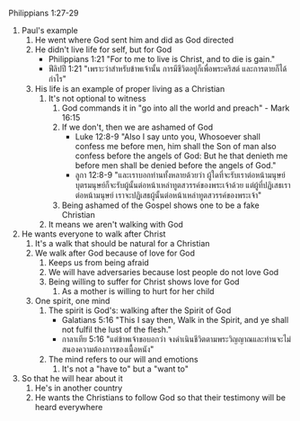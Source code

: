 
Philippians 1:27-29

1. Paul's example
    1. He went where God sent him and did as God directed
    2. He didn't live life for self, but for God
        - Philippians 1:21 "For to me to live is Christ, and to die is gain."
        - ฟีลิปปี 1:21 "เพราะว่าสำหรับข้าพเจ้านั้น การมีชีวิตอยู่ก็เพื่อพระคริสต์ และการตายก็ได้กำไร"
    3. His life is an example of proper living as a Christian
        1. It's not optional to witness
            1. God commands it in "go into all the world and preach" - Mark 16:15
            2. If we don't, then we are ashamed of God
                - Luke 12:8-9 "Also I say unto you, Whosoever shall confess me before men, him shall the Son of man also confess before the angels of God: But he that denieth me before men shall be denied before the angels of God."
                - ลูกา 12:8-9 "และเราบอกท่านทั้งหลายด้วยว่า ผู้ใดที่จะรับเราต่อหน้ามนุษย์ บุตรมนุษย์ก็จะรับผู้นั้นต่อหน้าเหล่าทูตสวรรค์ของพระเจ้าด้วย แต่ผู้ที่ปฏิเสธเราต่อหน้ามนุษย์ เราจะปฏิเสธผู้นั้นต่อหน้าเหล่าทูตสวรรค์ของพระเจ้า"
            3. Being ashamed of the Gospel shows one to be a fake Christian
        2. It means we aren't walking with God
2. He wants everyone to walk after Christ
    1. It's a walk that should be natural for a Christian
    2. We walk after God because of love for God
        1. Keeps us from being afraid
        2. We will have adversaries because lost people do not love God
        3. Being willing to suffer for Christ shows love for God
            1. As a mother is willing to hurt for her child
    3. One spirit, one mind
        1. The spirit is God's: walking after the Spirit of God
            - Galatians 5:16 "This I say then, Walk in the Spirit, and ye shall not fulfil the lust of the flesh."
            - กาลาเทีย 5:16 "แต่ข้าพเจ้าขอบอกว่า จงดำเนินชีวิตตามพระวิญญาณและท่านจะไม่สนองความต้องการของเนื้อหนัง"
        2. The mind refers to our will and emotions
            1. It's not a "have to" but a "want to"
3. So that he will hear about it
    1. He's in another country
    2. He wants the Christians to follow God so that their testimony will be heard everywhere